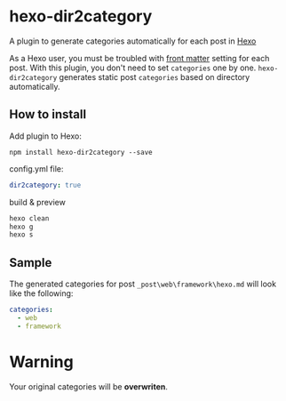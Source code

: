 # hexo-dir2category


A plugin to generate categories automatically for each post in [Hexo](hexo.io)


As a Hexo user, you must be troubled with [front matter](https://hexo.io/zh-cn/docs/front-matter.html) setting for each post.
With this plugin, you don't need to set `categories` one by one. 
`hexo-dir2category` generates static post `categories` based on directory automatically.

## How to install

Add plugin to Hexo:

```
npm install hexo-dir2category --save
```

config.yml file:

```yml
dir2category: true
```


build & preview
```sh
hexo clean
hexo g
hexo s 
```


## Sample

The generated categories for post `_post\web\framework\hexo.md` will look like the following:

```yml
categories:
  - web
  - framework
```

# Warning

Your original categories will be **overwriten**.
